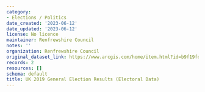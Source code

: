 ```yaml
---
category:
- Elections / Politics
date_created: '2023-06-12'
date_updated: '2023-06-12'
license: No licence
maintainer: Renfrewshire Council
notes: ''
organization: Renfrewshire Council
original_dataset_link: https://www.arcgis.com/home/item.html?id=b9f19fd3ccc949b49070c5935f5ea422
records: 2
resources: []
schema: default
title: UK 2019 General Election Results (Electoral Data)
---
```

